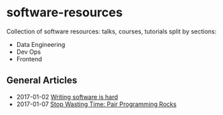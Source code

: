 # software-resources
Collection of software resources: talks, courses, tutorials split by sections:

*   Data Engineering
*   Dev Ops
*   Frontend

## General Articles
*   2017-01-02 [Writing software is hard](https://m.signalvnoise.com/writing-software-is-hard-388d5e982ad9#.p8cc13yok)
*   2017-01-07 [Stop Wasting Time: Pair Programming Rocks](https://medium.com/javascript-scene/stop-wasting-time-pair-programming-rocks-4a99604cb09d#.sdtqn94p4)
